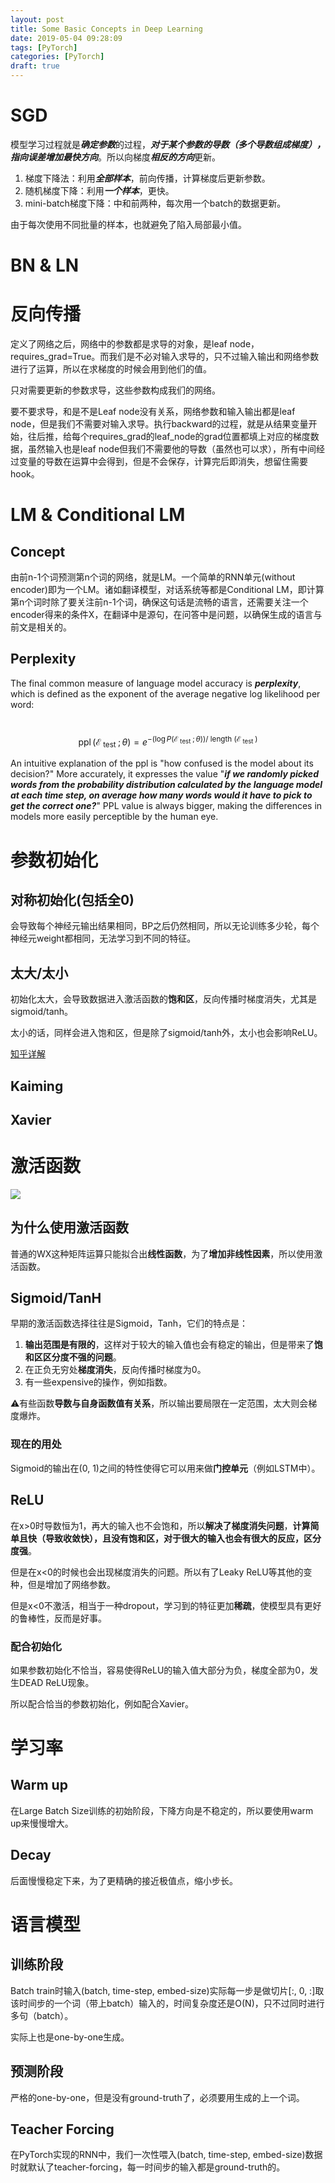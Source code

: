 ```yaml
---
layout: post
title: Some Basic Concepts in Deep Learning
date: 2019-05-04 09:28:09
tags: [PyTorch]
categories: [PyTorch]
draft: true
---
```


# SGD

模型学习过程就是***确定参数***的过程，***对于某个参数的导数（多个导数组成梯度），指向误差增加最快方向***。所以向梯度***相反的方向***更新。

1. 梯度下降法：利用***全部样本***，前向传播，计算梯度后更新参数。
2. 随机梯度下降：利用***一个样本***，更快。
3. mini-batch梯度下降：中和前两种，每次用一个batch的数据更新。

由于每次使用不同批量的样本，也就避免了陷入局部最小值。

# BN & LN

# 反向传播

定义了网络之后，网络中的参数都是求导的对象，是leaf node，requires_grad=True。而我们是不必对输入求导的，只不过输入输出和网络参数进行了运算，所以在求梯度的时候会用到他们的值。

只对需要更新的参数求导，这些参数构成我们的网络。

要不要求导，和是不是Leaf node没有关系，网络参数和输入输出都是leaf node，但是我们不需要对输入求导。执行backward的过程，就是从结果变量开始，往后推，给每个requires_grad的leaf_node的grad位置都填上对应的梯度数据，虽然输入也是leaf node但我们不需要他的导数（虽然也可以求），所有中间经过变量的导数在运算中会得到，但是不会保存，计算完后即消失，想留住需要hook。

# LM & Conditional LM

## Concept

由前n-1个词预测第n个词的网络，就是LM。一个简单的RNN单元(without encoder)即为一个LM。诸如翻译模型，对话系统等都是Conditional LM，即计算第n个词时除了要关注前n-1个词，确保这句话是流畅的语言，还需要关注一个encoder得来的条件X，在翻译中是源句，在问答中是问题，以确保生成的语言与前文是相关的。


## Perplexity

The final common measure of language model accuracy is ***perplexity***, which is defined as the exponent of the average negative log likelihood per word:

​							$$		\operatorname { ppl } \left( \mathcal { E } _ { \text { test } } ; \theta \right) = e ^ { - \left( \log P \left( \mathcal { E } _ { \text { test } } ; \theta \right) \right) / \text { length } \left( \mathcal { E } _ { \text { test } } \right) }$$

An intuitive explanation of the ppl is "how confused is the model about its decision?" More accurately, it expresses the value "***if we randomly picked words from the probability distribution calculated by the language model at each time step, on average how many words would it have to pick to get the correct one?***" PPL value is always bigger, making the differences in models more easily perceptible by the human eye.

# 参数初始化

## 对称初始化(包括全0)

会导致每个神经元输出结果相同，BP之后仍然相同，所以无论训练多少轮，每个神经元weight都相同，无法学习到不同的特征。

## 太大/太小

初始化太大，会导致数据进入激活函数的**饱和区**，反向传播时梯度消失，尤其是sigmoid/tanh。

太小的话，同样会进入饱和区，但是除了sigmoid/tanh外，太小也会影响ReLU。

[知乎详解](https://zhuanlan.zhihu.com/p/62850258)

## Kaiming



## Xavier

# 激活函数

![](/Users/danyliu/myblog/static/img/activation.png)

## 为什么使用激活函数

普通的WX这种矩阵运算只能拟合出**线性函数**，为了**增加非线性因素**，所以使用激活函数。

## Sigmoid/TanH

早期的激活函数选择往往是Sigmoid，Tanh，它们的特点是：

1. **输出范围是有限的**，这样对于较大的输入值也会有稳定的输出，但是带来了**饱和区区分度不强的问题**。
2. 在正负无穷处**梯度消失**，反向传播时梯度为0。
3. 有一些expensive的操作，例如指数。

⚠️有些函数**导数与自身函数值有关系**，所以输出要局限在一定范围，太大则会梯度爆炸。

### 现在的用处

Sigmoid的输出在(0, 1)之间的特性使得它可以用来做**门控单元**（例如LSTM中）。

## ReLU

在x>0时导数恒为1，再大的输入也不会饱和，所以**解决了梯度消失问题**，**计算简单且快（导致收敛快），且没有饱和区，对于很大的输入也会有很大的反应，区分度强**。

但是在x<0的时候也会出现梯度消失的问题。所以有了Leaky ReLU等其他的变种，但是增加了网络参数。

但是x<0不激活，相当于一种dropout，学习到的特征更加**稀疏**，使模型具有更好的鲁棒性，反而是好事。

### 配合初始化

如果参数初始化不恰当，容易使得ReLU的输入值大部分为负，梯度全部为0，发生DEAD ReLU现象。

所以配合恰当的参数初始化，例如配合Xavier。

# 学习率

## Warm up

在Large Batch Size训练的初始阶段，下降方向是不稳定的，所以要使用warm up来慢慢增大。

## Decay

后面慢慢稳定下来，为了更精确的接近极值点，缩小步长。

# 语言模型

## 训练阶段

Batch train时输入(batch, time-step, embed-size)实际每一步是做切片[:, 0, :]取该时间步的一个词（带上batch）输入的，时间复杂度还是O(N)，只不过同时进行多句（batch）。

实际上也是one-by-one生成。

## 预测阶段

严格的one-by-one，但是没有ground-truth了，必须要用生成的上一个词。

## Teacher Forcing

在PyTorch实现的RNN中，我们一次性喂入(batch, time-step, embed-size)数据时就默认了teacher-forcing，每一时间步的输入都是ground-truth的。